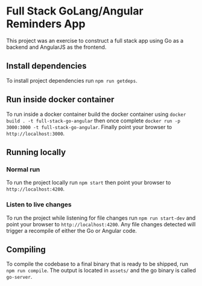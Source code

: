 # Full Stack GoLang/Angular Reminders App

This project was an exercise to construct a full stack app using Go as a backend and AngularJS as the frontend. 

## Install dependencies
To install project dependencies run `npm run getdeps`.

## Run inside docker container
To run inside a docker container build the docker container using `docker build . -t full-stack-go-angular` then once complete `docker run -p 3000:3000 -t full-stack-go-angular`. Finally point your browser to `http://localhost:3000`.

## Running locally
### Normal run
To run the project locally run `npm start` then point your browser to `http://localhost:4200`. 
### Listen to live changes
To run the project while listening for file changes run `npm run start-dev` and point your browser to `http://localhost:4200`. Any file changes detected will trigger a recompile of either the Go or Angular code.

## Compiling
To compile the codebase to a final binary that is ready to be shipped, run `npm run compile`. The output is located in `assets/` and the go binary is called `go-server`.